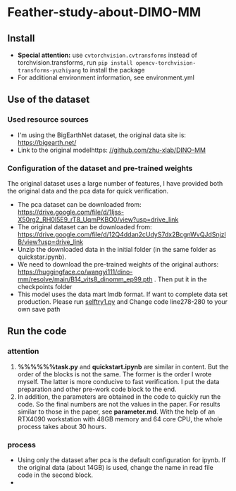 # Feather-study-about-DIMO-MM
## Install
* **Special attention:** use `cvtorchvision.cvtransforms` instead of torchvision.transforms, run `pip install opencv-torchvision-transforms-yuzhiyang` to install the package
* For additional environment information, see environment.yml
## Use of the dataset
### Used resource sources
* I'm using the BigEarthNet dataset, the original data site is: https://bigearth.net/
* Link to the original modelhttps: [//github.com/zhu-xlab/DINO-MM](https://github.com/zhu-xlab/DINO-MM)
### Configuration of the dataset and pre-trained weights
The original dataset uses a large number of features, I have provided both the original data and the pca data for quick verification.
* The pca dataset can be downloaded from: https://drive.google.com/file/d/1Ijss-X50rg2_RH0I5E9_rT8_UqmPKBO0/view?usp=drive_link
* The original dataset can be downloaded from: https://drive.google.com/file/d/12Q4ddan2cUdyS7dx2BcgnWvQJdSnjzlB/view?usp=drive_link
* Unzip the downloaded data in the initial folder (in the same folder as quickstar.ipynb).
* We need to download the pre-trained weights of the original authors: https://huggingface.co/wangyi111/dino-mm/resolve/main/B14_vits8_dinomm_ep99.pth . Then put it in the checkpoints folder
* This model uses the data mart lmdb format. If want to complete data set production. Please run [selftry1.py](https://github.com/schlange-git/feather-study-about-DIMO-MM/blob/main/datasets/BigEarthNet/selftry1.py) and Change code line278-280 to your own save path 
## Run the code
### attention
1. **%%%%%%task.py** and **quickstart.ipynb** are similar in content. But the order of the blocks is not the same. The former is the order I wrote myself. The latter is more conducive to fast verification. I put the data preparation and other pre-work code block to the end.
2. In addition, the parameters are obtained in the code to quickly run the code. So the final numbers are not the values in the paper. For results similar to those in the paper, see **parameter.md**. With the help of an RTX4090 workstation with 48GB memory and 64 core CPU, the whole process takes about 30 hours.
### process

* Using only the dataset after pca is the default configuration for ipynb. If the original data (about 14GB) is used, change the name in read file code in the second block.
* 
